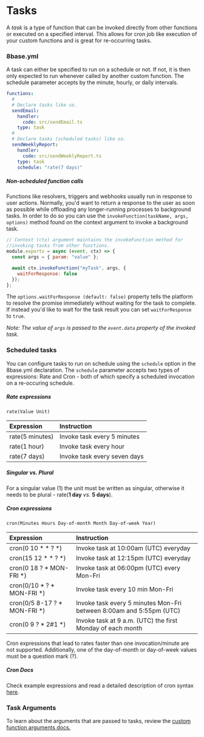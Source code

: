 # Tasks

A _task_ is a type of function that can be invoked directly from other functions or executed on a specified interval. This allows for cron job like execution of your custom functions and is great for re-occurring tasks.

### 8base.yml

A task can either be specified to run on a schedule or not. If not, it is then only expected to run whenever called by another custom function. The schedule parameter accepts by the minute, hourly, or daily intervals.

```yaml
functions:
  #
  # Declare tasks like so.
  sendEmail:
    handler:
      code: src/sendEmail.ts
    type: task
  #
  # Declare tasks (scheduled tasks) like so.
  sendWeeklyReport:
    handler:
      code: src/sendWeeklyReport.ts
    type: task
    schedule: "rate(7 days)"
```

##### Non-scheduled function calls

Functions like resolvers, triggers and webhooks usually run in response to user actions. Normally, you'd want to return a response to the user as soon as possible while offloading any longer-running processes to background tasks. In order to do so you can use the `invokeFunction(taskName, args, options)` method found on the context argument to invoke a background task.

```javascript
// Context (ctx) argument maintains the invokeFunction method for
//invoking tasks from other functions.
module.exports = async (event, ctx) => {
  const args = { param: "value" };

  await ctx.invokeFunction("myTask", args, {
    waitForResponse: false
  });
};
```

The `options.waitForResponse (default: false)` property tells the platform to resolve the promise immediately without waiting for the task to complete. If instead you'd like to wait for the task result you can set `waitForResponse` to `true`.

_Note: The value of `args` is passed to the `event.data` property of the invoked task._

### Scheduled tasks

You can configure tasks to run on schedule using the `schedule` option in the 8base.yml declaration. The `schedule` parameter accepts two types of expressions: Rate and Cron - both of which specify a scheduled invocation on a re-occuring schedule.

##### Rate expressions

`rate(Value Unit)`

| Expression      | Instruction                  |
| :-------------- | :--------------------------- |
| rate(5 minutes) | Invoke task every 5 minutes  |
| rate(1 hour)    | Invoke task every hour       |
| rate(7 days)    | Invoke task every seven days |

<!--{% hint style="warning" %}-->

##### Singular vs. Plural

For a singular value (1) the unit must be written as singular, otherwise it needs to be plural - rate(**1 day** _vs._ **5 days**).

<!--{% endhint %}-->

##### Cron expressions

`cron(Minutes Hours Day-of-month Month Day-of-week Year)`

| Expression                   | Instruction                                                         |
| :--------------------------- | :------------------------------------------------------------------ |
| cron(0 10 * * ? *)           | Invoke task at 10:00am (UTC) everyday                               |
| cron(15 12 * * ? *)          | Invoke task at 12:15pm (UTC) everyday                               |
| cron(0 18 ? * MON-FRI *)     | Invoke task at 06:00pm (UTC) every Mon-Fri                          |
| cron(0/10 * ? * MON-FRI *)   | Invoke task every 10 min Mon-Fri                                    |
| cron(0/5 8-17 ? * MON-FRI *) | Invoke task every 5 minutes Mon-Fri between 8:00am and 5:55pm (UTC) |
| cron(0 9 ? * 2#1 *)          | Invoke task at 9 a.m. (UTC) the first Monday of each month          |

Cron expressions that lead to rates faster than one invocation/minute are not supported. Additionally, one of the day-of-month or day-of-week values must be a question mark (?).

<!--{% hint style="info" %}-->

##### Cron Docs

Check example expressions and read a detailed description of cron syntax [here](https://docs.aws.amazon.com/lambda/latest/dg/tutorial-scheduled-events-schedule-expressions.html?shortFooter=true).

<!--{% endhint %}-->

### Task Arguments

To learn about the arguments that are passed to tasks, review the [custom function arguments docs.](https://docs.8base.com/docs/8base-console/custom-functions/#custom-function-arguments)
